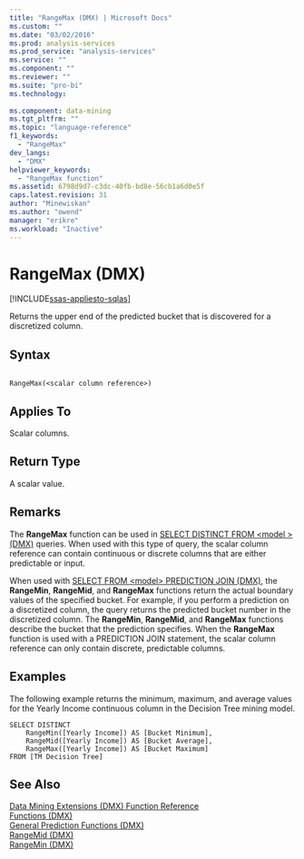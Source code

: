 ```yaml
---
title: "RangeMax (DMX) | Microsoft Docs"
ms.custom: ""
ms.date: "03/02/2016"
ms.prod: analysis-services
ms.prod_service: "analysis-services"
ms.service: ""
ms.component: ""
ms.reviewer: ""
ms.suite: "pro-bi"
ms.technology: 
  
ms.component: data-mining
ms.tgt_pltfrm: ""
ms.topic: "language-reference"
f1_keywords: 
  - "RangeMax"
dev_langs: 
  - "DMX"
helpviewer_keywords: 
  - "RangeMax function"
ms.assetid: 6798d9d7-c3dc-40fb-bd8e-56cb1a6d0e5f
caps.latest.revision: 31
author: "Minewiskan"
ms.author: "owend"
manager: "erikre"
ms.workload: "Inactive"
---
```

# RangeMax (DMX)
[!INCLUDE[ssas-appliesto-sqlas](../includes/ssas-appliesto-sqlas.md)]

  Returns the upper end of the predicted bucket that is discovered for a discretized column.  
  
## Syntax  
  
```  
  
RangeMax(<scalar column reference>)  
```  
  
## Applies To  
 Scalar columns.  
  
## Return Type  
 A scalar value.  
  
## Remarks  
 The **RangeMax** function can be used in [SELECT DISTINCT FROM &#60;model &#62; &#40;DMX&#41;](../dmx/select-distinct-from-model-dmx.md) queries. When used with this type of query, the scalar column reference can contain continuous or discrete columns that are either predictable or input.  
  
 When used with [SELECT FROM &#60;model&#62; PREDICTION JOIN &#40;DMX&#41;](../dmx/select-from-model-prediction-join-dmx.md), the **RangeMin**, **RangeMid**, and **RangeMax** functions return the actual boundary values of the specified bucket. For example, if you perform a prediction on a discretized column, the query returns the predicted bucket number in the discretized column. The **RangeMin**, **RangeMid**, and **RangeMax** functions describe the bucket that the prediction specifies. When the **RangeMax** function is used with a PREDICTION JOIN statement, the scalar column reference can only contain discrete, predictable columns.  
  
## Examples  
 The following example returns the minimum, maximum, and average values for the Yearly Income continuous column in the Decision Tree mining model.  
  
```  
SELECT DISTINCT   
    RangeMin([Yearly Income]) AS [Bucket Minimum],  
    RangeMid([Yearly Income]) AS [Bucket Average],   
    RangeMax([Yearly Income]) AS [Bucket Maximum]  
FROM [TM Decision Tree]  
```  
  
## See Also  
 [Data Mining Extensions &#40;DMX&#41; Function Reference](../dmx/data-mining-extensions-dmx-function-reference.md)   
 [Functions &#40;DMX&#41;](../dmx/functions-dmx.md)   
 [General Prediction Functions &#40;DMX&#41;](../dmx/general-prediction-functions-dmx.md)   
 [RangeMid &#40;DMX&#41;](../dmx/rangemid-dmx.md)   
 [RangeMin &#40;DMX&#41;](../dmx/rangemin-dmx.md)  
  
  
